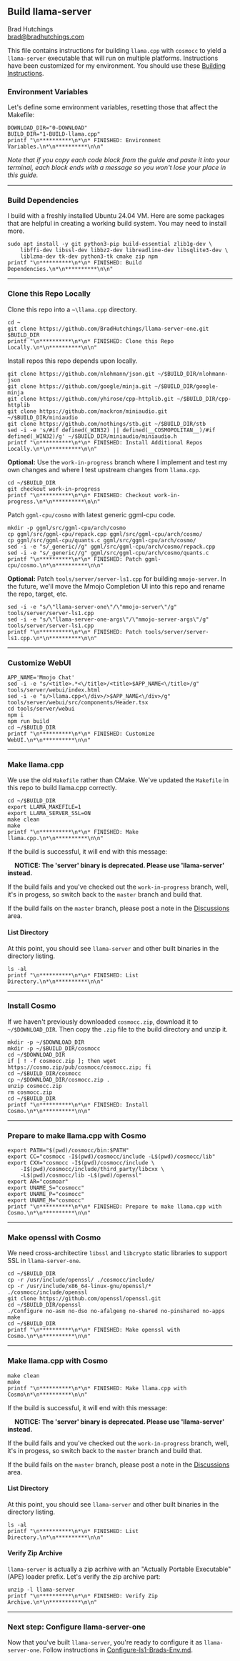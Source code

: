 ## Build llama-server

Brad Hutchings<br/>
brad@bradhutchings.com

This file contains instructions for building `llama.cpp` with `cosmocc` to yield a `llama-server` executable that will run on multiple platforms. Instructions have been customized for my environment. You should use these [Building Instructions](Building-ls1.md).


### Environment Variables

Let's define some environment variables, resetting those that affect the Makefile:
```
DOWNLOAD_DIR="0-DOWNLOAD"
BUILD_DIR="1-BUILD-llama.cpp"
printf "\n**********\n*\n* FINISHED: Environment Variables.\n*\n**********\n\n"
```

_Note that if you copy each code block from the guide and paste it into your terminal, each block ends with a message so you won't lose your place in this guide._

---
### Build Dependencies
I build with a freshly installed Ubuntu 24.04 VM. Here are some packages that are helpful in creating a working build system. You may need to install more.
```
sudo apt install -y git python3-pip build-essential zlib1g-dev \
    libffi-dev libssl-dev libbz2-dev libreadline-dev libsqlite3-dev \
    liblzma-dev tk-dev python3-tk cmake zip npm
printf "\n**********\n*\n* FINISHED: Build Dependencies.\n*\n**********\n\n"
```

---
### Clone this Repo Locally
Clone this repo into a `~\llama.cpp` directory.
```
cd ~
git clone https://github.com/BradHutchings/llama-server-one.git $BUILD_DIR
printf "\n**********\n*\n* FINISHED: Clone this Repo Locally.\n*\n**********\n\n"
```

Install repos this repo depends upon locally.
```
git clone https://github.com/nlohmann/json.git ~/$BUILD_DIR/nlohmann-json
git clone https://github.com/google/minja.git ~/$BUILD_DIR/google-minja
git clone https://github.com/yhirose/cpp-httplib.git ~/$BUILD_DIR/cpp-httplib
git clone https://github.com/mackron/miniaudio.git ~/$BUILD_DIR/miniaudio
git clone https://github.com/nothings/stb.git ~/$BUILD_DIR/stb
sed -i -e 's/#if defined(_WIN32) || defined(__COSMOPOLITAN__)/#if defined(_WIN32)/g' ~/$BUILD_DIR/miniaudio/miniaudio.h
printf "\n**********\n*\n* FINISHED: Install Additional Repos Locally.\n*\n**********\n\n"
```

**Optional:** Use the `work-in-progress` branch where I implement and test my own changes and where I test upstream changes from `llama.cpp`.
```
cd ~/$BUILD_DIR
git checkout work-in-progress
printf "\n**********\n*\n* FINISHED: Checkout work-in-progress.\n*\n**********\n\n"
```

Patch `ggml-cpu/cosmo` with latest generic ggml-cpu code.
```
mkdir -p ggml/src/ggml-cpu/arch/cosmo
cp ggml/src/ggml-cpu/repack.cpp ggml/src/ggml-cpu/arch/cosmo/
cp ggml/src/ggml-cpu/quants.c ggml/src/ggml-cpu/arch/cosmo/
sed -i -e "s/_generic//g" ggml/src/ggml-cpu/arch/cosmo/repack.cpp 
sed -i -e "s/_generic//g" ggml/src/ggml-cpu/arch/cosmo/quants.c 
printf "\n**********\n*\n* FINISHED: Patch ggml-cpu/cosmo.\n*\n**********\n\n"
```

**Optional:** Patch `tools/server/server-ls1.cpp` for building `mmojo-server`. In the future, we'll move the Mmojo Completion UI into this repo and rename the repo, target, etc.
```
sed -i -e "s/\"llama-server-one\"/\"mmojo-server\"/g" tools/server/server-ls1.cpp 
sed -i -e "s/\"llama-server-one-args\"/\"mmojo-server-args\"/g" tools/server/server-ls1.cpp 
printf "\n**********\n*\n* FINISHED: Patch tools/server/server-ls1.cpp.\n*\n**********\n\n"
```

---
### Customize WebUI
```
APP_NAME='Mmojo Chat'
sed -i -e "s/<title>.*<\/title>/<title>$APP_NAME<\/title>/g" tools/server/webui/index.html
sed -i -e "s/>llama.cpp<\/div>/>$APP_NAME<\/div>/g" tools/server/webui/src/components/Header.tsx
cd tools/server/webui
npm i
npm run build
cd ~/$BUILD_DIR
printf "\n**********\n*\n* FINISHED: Customize WebUI.\n*\n**********\n\n"
```

---
### Make llama.cpp
We use the old `Makefile` rather than CMake. We've updated the `Makefile` in this repo to build llama.cpp correctly.
```
cd ~/$BUILD_DIR
export LLAMA_MAKEFILE=1
export LLAMA_SERVER_SSL=ON
make clean
make
printf "\n**********\n*\n* FINISHED: Make llama.cpp.\n*\n**********\n\n"
```

If the build is successful, it will end with this message:

&nbsp;&nbsp;&nbsp;&nbsp;**NOTICE: The 'server' binary is deprecated. Please use 'llama-server' instead.**

If the build fails and you've checked out the `work-in-progress` branch, well, it's in progess, so switch back to the `master` branch and build that.

If the build fails on the `master` branch, please post a note in the [Discussions](https://github.com/BradHutchings/llama-server-one/discussions) area.

#### List Directory

At this point, you should see `llama-server` and other built binaries in the directory listing.
```
ls -al
printf "\n**********\n*\n* FINISHED: List Directory.\n*\n**********\n\n"
```

---
### Install Cosmo
If we haven't previously downloaded `cosmocc.zip`, download it to `~/$DOWNLOAD_DIR`. Then copy the `.zip` file to the build directory and unzip it.

```
mkdir -p ~/$DOWNLOAD_DIR
mkdir -p ~/$BUILD_DIR/cosmocc
cd ~/$DOWNLOAD_DIR
if [ ! -f cosmocc.zip ]; then wget https://cosmo.zip/pub/cosmocc/cosmocc.zip; fi
cd ~/$BUILD_DIR/cosmocc
cp ~/$DOWNLOAD_DIR/cosmocc.zip .
unzip cosmocc.zip
rm cosmocc.zip
cd ~/$BUILD_DIR
printf "\n**********\n*\n* FINISHED: Install Cosmo.\n*\n**********\n\n"
```

---
### Prepare to make llama.cpp with Cosmo
```
export PATH="$(pwd)/cosmocc/bin:$PATH"
export CC="cosmocc -I$(pwd)/cosmocc/include -L$(pwd)/cosmocc/lib"
export CXX="cosmocc -I$(pwd)/cosmocc/include \
    -I$(pwd)/cosmocc/include/third_party/libcxx \
    -L$(pwd)/cosmocc/lib -L$(pwd)/openssl"
export AR="cosmoar"
export UNAME_S="cosmocc"
export UNAME_P="cosmocc"
export UNAME_M="cosmocc"
printf "\n**********\n*\n* FINISHED: Prepare to make llama.cpp with Cosmo.\n*\n**********\n\n"
```

---
### Make openssl with Cosmo
We need cross-architectire `libssl` and `libcrypto` static libraries to support SSL in `llama-server-one`.
```
cd ~/$BUILD_DIR
cp -r /usr/include/openssl/ ./cosmocc/include/
cp -r /usr/include/x86_64-linux-gnu/openssl/* ./cosmocc/include/openssl
git clone https://github.com/openssl/openssl.git
cd ~/$BUILD_DIR/openssl
./Configure no-asm no-dso no-afalgeng no-shared no-pinshared no-apps
make
cd ~/$BUILD_DIR
printf "\n**********\n*\n* FINISHED: Make openssl with Cosmo.\n*\n**********\n\n"

```

---
### Make llama.cpp with Cosmo
```
make clean
make
printf "\n**********\n*\n* FINISHED: Make llama.cpp with Cosmo\n*\n**********\n\n"
```

If the build is successful, it will end with this message:

&nbsp;&nbsp;&nbsp;&nbsp;**NOTICE: The 'server' binary is deprecated. Please use 'llama-server' instead.**

If the build fails and you've checked out the `work-in-progress` branch, well, it's in progess, so switch back to the `master` branch and build that.

If the build fails on the `master` branch, please post a note in the [Discussions](https://github.com/BradHutchings/llama-server-one/discussions) area.

#### List Directory

At this point, you should see `llama-server` and other built binaries in the directory listing.
```
ls -al
printf "\n**********\n*\n* FINISHED: List Directory.\n*\n**********\n\n"
```

#### Verify Zip Archive

`llama-server` is actually a zip acrhive with an "Actually Portable Executable" (APE) loader prefix. Let's verify the zip archive part:
```
unzip -l llama-server
printf "\n**********\n*\n* FINISHED: Verify Zip Archive.\n*\n**********\n\n"
```

---
### Next step: Configure llama-server-one

Now that you've built `llama-server`, you're ready to configure it as `llama-server-one`. Follow instructions in [Configure-ls1-Brads-Env.md](Configure-ls1-Brads-Env.md).
